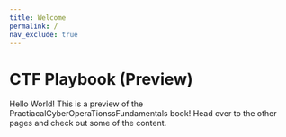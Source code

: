 ```yaml
---
title: Welcome
permalink: / 
nav_exclude: true
---
```


# CTF Playbook (Preview)


Hello World! This is a preview of the PractiacalCyberOperaTionssFundamentals book!
Head over to the other pages and check out some of the content.

